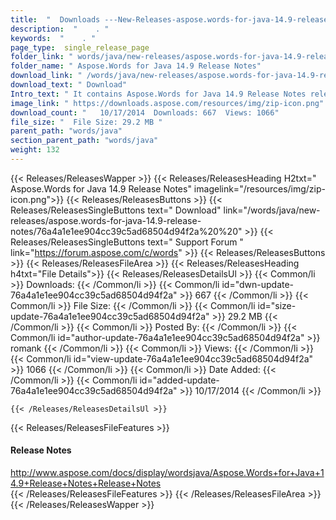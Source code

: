 ```yaml
---
title:  "  Downloads ---New-Releases-aspose.words-for-java-14.9-release-notes . " 
description:  "    . " 
keywords:  "    . " 
page_type:  single_release_page
folder_link: " words/java/new-releases/aspose.words-for-java-14.9-release-notes/"
folder_name: " Aspose.Words for Java 14.9 Release Notes"
download_link: " /words/java/new-releases/aspose.words-for-java-14.9-release-notes/76a4a1e1ee904cc39c5ad68504d94f2a"
download_text: " Download"
Intro_text: " It contains Aspose.Words for Java 14.9 Release Notes release."
image_link: " https://downloads.aspose.com/resources/img/zip-icon.png"
download_count: "   10/17/2014  Downloads: 667  Views: 1066"
file_size: "  File Size: 29.2 MB "
parent_path: "words/java"
section_parent_path: "words/java"
weight: 132 
---
```


{{< Releases/ReleasesWapper >}}
  {{< Releases/ReleasesHeading H2txt=" Aspose.Words for Java 14.9 Release Notes" imagelink="/resources/img/zip-icon.png">}}
  {{< Releases/ReleasesButtons >}}
    {{< Releases/ReleasesSingleButtons text=" Download" link="/words/java/new-releases/aspose.words-for-java-14.9-release-notes/76a4a1e1ee904cc39c5ad68504d94f2a%20%20" >}}
    {{< Releases/ReleasesSingleButtons text=" Support Forum " link="https://forum.aspose.com/c/words" >}}
  {{< Releases/ReleasesButtons >}}
  {{< Releases/ReleasesFileArea >}}
    {{< Releases/ReleasesHeading h4txt="File Details">}}
    {{< Releases/ReleasesDetailsUl >}}
            {{< Common/li  >}} Downloads: {{< /Common/li >}} 
      {{< Common/li id="dwn-update-76a4a1e1ee904cc39c5ad68504d94f2a" >}} 667 {{< /Common/li >}} 
      {{< Common/li  >}} File Size: {{< /Common/li >}} 
      {{< Common/li id="size-update-76a4a1e1ee904cc39c5ad68504d94f2a" >}} 29.2 MB {{< /Common/li >}} 
      {{< Common/li  >}} Posted By: {{< /Common/li >}} 
      {{< Common/li id="author-update-76a4a1e1ee904cc39c5ad68504d94f2a" >}} romank {{< /Common/li >}} 
      {{< Common/li  >}} Views: {{< /Common/li >}} 
      {{< Common/li id="view-update-76a4a1e1ee904cc39c5ad68504d94f2a" >}} 1066 {{< /Common/li >}} 
      {{< Common/li  >}} Date Added: {{< /Common/li >}} 
      {{< Common/li id="added-update-76a4a1e1ee904cc39c5ad68504d94f2a" >}} 10/17/2014 {{< /Common/li >}} 

    {{< /Releases/ReleasesDetailsUl >}}

  {{< Releases/ReleasesFileFeatures >}}
      <h4>Release Notes</h4><div><a href="http://www.aspose.com/docs/display/wordsjava/Aspose.Words+for+Java+14.9+Release+Notes+Release+Notes">http://www.aspose.com/docs/display/wordsjava/Aspose.Words+for+Java+14.9+Release+Notes+Release+Notes</a></div>
  {{< /Releases/ReleasesFileFeatures >}}
 {{< /Releases/ReleasesFileArea >}}
{{< /Releases/ReleasesWapper >}}


